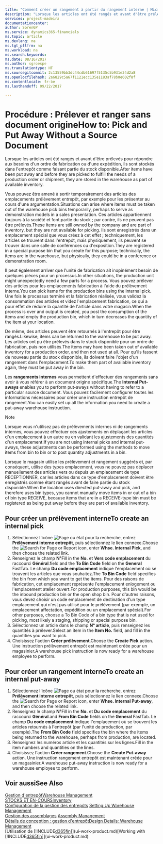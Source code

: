 ```yaml
---
title: "Comment créer un rangement à partir du rangement interne | Microsoft Docs"
description: "Lorsque les articles ont été rangés et avant d'être prélevés pour répondre aux besoins d'un ordre de fabrication ou d'une expédition, ils sont stockés dans l'entrepôt comme faisant partie du stock disponible."
services: project-madeira
documentationcenter: 
author: SorenGP
ms.service: dynamics365-financials
ms.topic: article
ms.devlang: na
ms.tgt_pltfrm: na
ms.workload: na
ms.search.keywords: 
ms.date: 08/16/2017
ms.author: sgroespe
ms.translationtype: HT
ms.sourcegitcommit: 2c13559bb3dc44cdb61697f5135c5b931e34d2a8
ms.openlocfilehash: 2a6829c5a67f1121ecc135e1183af78b0e602f8f
ms.contentlocale: fr-be
ms.lasthandoff: 09/22/2017

---
```

# <a name="how-to-pick-and-put-away-without-a-source-document"></a><span data-ttu-id="a0c64-103">Procédure : Prélever et ranger sans document origine</span><span class="sxs-lookup"><span data-stu-id="a0c64-103">How to: Pick and Put Away Without a Source Document</span></span>
<span data-ttu-id="a0c64-104">Lorsque les articles ont été rangés et avant d'être prélevés pour répondre aux besoins d'un ordre de fabrication ou d'une expédition, ils sont stockés dans l'entrepôt comme faisant partie du stock disponible.</span><span class="sxs-lookup"><span data-stu-id="a0c64-104">After items have been put away and before they are picked to fulfill the needs of a production order or shipment, they are stored in the warehouse as part of available inventory.</span></span>  

<span data-ttu-id="a0c64-105">Vous pouvez être amené à sortir temporairement des articles des emplacements prélèvement entrepôt, par exemple pour les présenter au cours d'une argumentation.</span><span class="sxs-lookup"><span data-stu-id="a0c64-105">Situations can arise where items must be taken out of the warehouse pick bins temporarily, perhaps to serve as demonstration models in a sales presentation.</span></span> <span data-ttu-id="a0c64-106">Ces articles appartiennent toujours à la société et font partie du stock ; par contre, ils ne peuvent pas être prélevés.</span><span class="sxs-lookup"><span data-stu-id="a0c64-106">These items are still owned by the company and are part of inventory, but they are not available for picking.</span></span> <span data-ttu-id="a0c64-107">Ils sont enregistrés dans un emplacement spécial que vous créez à cet effet ; techniquement, les articles se trouvent dans l'entrepôt, mais physiquement, ils peuvent se trouver dans une salle de conférences ou d'exposition.</span><span class="sxs-lookup"><span data-stu-id="a0c64-107">They are registered in a special purpose bin that you create for this purpose; technically, the items are in the warehouse, but physically, they could be in a conference or demonstration room.</span></span>  

<span data-ttu-id="a0c64-108">Il peut également arriver que l'unité de fabrication ait inopinément besoin de quelques pièces pour un processus.</span><span class="sxs-lookup"><span data-stu-id="a0c64-108">In other situations, the production unit might unexpectedly need a few parts for a process.</span></span> <span data-ttu-id="a0c64-109">Vous pouvez prélever des articles pour les emplacements fabrication à l'aide du prélèvement interne.</span><span class="sxs-lookup"><span data-stu-id="a0c64-109">You can pick items for the production bins using the internal pick.</span></span> <span data-ttu-id="a0c64-110">Une fois le processus terminé et la fabrication réalisée, vous validez la consommation des articles et videz l'emplacement fabrication, ce qui a pour effet de réduire la quantité de l'article dans votre magasin.</span><span class="sxs-lookup"><span data-stu-id="a0c64-110">When the process is over and output is created, you post the consumption of the items and empty the production bin, which in turn decreases the quantity of the item at your location.</span></span>  

<span data-ttu-id="a0c64-111">De même, des articles peuvent être retournés à l'entrepôt pour être rangés.</span><span class="sxs-lookup"><span data-stu-id="a0c64-111">Likewise, items can be returned to the warehouse to be put away.</span></span> <span data-ttu-id="a0c64-112">Les articles ont pu être prélevés dans le stock disponible pour un ordre de fabrication, puis non utilisés.</span><span class="sxs-lookup"><span data-stu-id="a0c64-112">The items may have been taken out of available inventory for a production order, and then not used at all.</span></span> <span data-ttu-id="a0c64-113">Pour qu'ils fassent de nouveau partie du stock disponible, ils doivent faire l'objet d'un rangement dans l'emplacement.</span><span class="sxs-lookup"><span data-stu-id="a0c64-113">To make them part of available inventory again, they must be put away in the bin.</span></span>  

<span data-ttu-id="a0c64-114">Les **rangements internes** vous permettent d'effectuer des rangements sans avoir à vous référer à un document origine spécifique.</span><span class="sxs-lookup"><span data-stu-id="a0c64-114">The **Internal Put-aways** enables you to perform put-aways without having to refer to a particular source document.</span></span> <span data-ttu-id="a0c64-115">Vous pouvez facilement configurer toutes les informations nécessaires pour créer une instruction entrepôt de rangement.</span><span class="sxs-lookup"><span data-stu-id="a0c64-115">You can easily set up all the information you need to create a put-away warehouse instruction.</span></span>  

> [!NOTE]  
>  <span data-ttu-id="a0c64-116">Lorsque vous n'utilisez pas de prélèvements internes ni de rangements internes, vous pouvez effectuer ces ajustements en déplaçant les articles d'un emplacement à un autre ou en validant les ajustements des quantités d'un emplacement.</span><span class="sxs-lookup"><span data-stu-id="a0c64-116">If you are not using internal picks and internal put-aways, these adjustments can be performed using the methods to move items from bin to bin or to post quantity adjustments in a bin.</span></span>  
>   
>  <span data-ttu-id="a0c64-117">Lorsque le magasin utilise les prélèvement et rangement suggérés et, par conséquent, utilise des types emplacement, vous ne pouvez pas déplacer manuellement des articles vers ou depuis un emplacement de type RECEPTIONNER, car les articles dans ce type d'emplacement doivent être enregistrés comme étant rangés avant de faire partie du stock disponible.</span><span class="sxs-lookup"><span data-stu-id="a0c64-117">When the location uses directed put-away and pick, and therefore uses bin types, you cannot manually move items in or out of a bin of bin type RECEIVE, because items that are in a RECEIVE-type bin must be registered as being put away before they are part of available inventory.</span></span>  

## <a name="to-create-an-internal-pick"></a><span data-ttu-id="a0c64-118">Pour créer un prélèvement interne</span><span class="sxs-lookup"><span data-stu-id="a0c64-118">To create an internal pick</span></span>  
1.  <span data-ttu-id="a0c64-119">Sélectionnez l'icône ![Page ou état pour la recherche](media/ui-search/search_small.png "Page ou état pour la recherche"), entrez **Prélèvement interne entrepôt**, puis sélectionnez le lien connexe.</span><span class="sxs-lookup"><span data-stu-id="a0c64-119">Choose the ![Search for Page or Report](media/ui-search/search_small.png "Search for Page or Report icon") icon, enter **Whse. Internal Pick**, and then choose the related link.</span></span>  
2.  <span data-ttu-id="a0c64-120">Renseignez le champ **N°**</span><span class="sxs-lookup"><span data-stu-id="a0c64-120">Fill in the **No.**</span></span> <span data-ttu-id="a0c64-121">et **Vers code emplacement** du raccourci **Général**.</span><span class="sxs-lookup"><span data-stu-id="a0c64-121">field and the **To Bin Code** field on the **General** FastTab.</span></span> <span data-ttu-id="a0c64-122">Le champ **Du code emplacement** indique l'emplacement où se trouvent les articles que vous souhaitez.</span><span class="sxs-lookup"><span data-stu-id="a0c64-122">The **To Bin Code** field specifies the bin from which you want to get the items.</span></span> <span data-ttu-id="a0c64-123">Pour des raisons de fabrication, cet emplacement représente l'emplacement enlogement ou l'emplacement atelier ouvert.</span><span class="sxs-lookup"><span data-stu-id="a0c64-123">For production purposes, this bin would be the inbound production bin or the open shop bin.</span></span> <span data-ttu-id="a0c64-124">Pour d'autres raisons, vous devez choisir un code emplacement de destination d'un type emplacement qui n'est pas utilisé pour le prélèvement (par exemple, un emplacement affectation, expédition ou un emplacement spécial).</span><span class="sxs-lookup"><span data-stu-id="a0c64-124">For other purposes, choose a To Bin Code of a bin type that is not used for picking, most likely a staging, shipping or special purpose bin.</span></span>  
3.  <span data-ttu-id="a0c64-125">Sélectionnez un article dans le champ **N° article**, puis renseignez les quantités à prélever.</span><span class="sxs-lookup"><span data-stu-id="a0c64-125">Select an item in the **Item No.** field, and fill in the quantities you want to pick.</span></span>  
4. <span data-ttu-id="a0c64-126">Choisissez l'action **Créer prélèvement**.</span><span class="sxs-lookup"><span data-stu-id="a0c64-126">Choose the **Create Pick** action.</span></span> <span data-ttu-id="a0c64-127">Une instruction prélèvement entrepôt est maintenant créée pour un magasinier.</span><span class="sxs-lookup"><span data-stu-id="a0c64-127">A warehouse pick instruction is now ready for a warehouse employee to perform.</span></span>  

## <a name="to-create-an-internal-put-away"></a><span data-ttu-id="a0c64-128">Pour créer un rangement interne</span><span class="sxs-lookup"><span data-stu-id="a0c64-128">To create an internal put-away</span></span>  
1.  <span data-ttu-id="a0c64-129">Sélectionnez l'icône ![Page ou état pour la recherche](media/ui-search/search_small.png "Page ou état pour la recherche"), entrez **Prélèvement interne entrepôt**, puis sélectionnez le lien connexe.</span><span class="sxs-lookup"><span data-stu-id="a0c64-129">Choose the ![Search for Page or Report](media/ui-search/search_small.png "Search for Page or Report icon") icon, enter **Whse. Internal Put-away**, and then choose the related link.</span></span>  
2.  <span data-ttu-id="a0c64-130">Renseignez le champ **N°**</span><span class="sxs-lookup"><span data-stu-id="a0c64-130">Fill in the **No.**</span></span> <span data-ttu-id="a0c64-131">et **Du code emplacement** du raccourci **Général**.</span><span class="sxs-lookup"><span data-stu-id="a0c64-131">and **From Bin Code** fields on the **General** FastTab.</span></span> <span data-ttu-id="a0c64-132">Le champ **Du code emplacement** indique l'emplacement où se trouvent les articles retournés à l'entrepôt (par l'unité de production, par exemple).</span><span class="sxs-lookup"><span data-stu-id="a0c64-132">The **From Bin Code** field specifies the bin where the items being returned to the warehouse, perhaps from production, are located.</span></span>  
3.  <span data-ttu-id="a0c64-133">Renseignez les numéros article et les quantités sur les lignes.</span><span class="sxs-lookup"><span data-stu-id="a0c64-133">Fill in the item numbers and quantities on the lines.</span></span>  
4.  <span data-ttu-id="a0c64-134">Choisissez l'action **Créer rangement**.</span><span class="sxs-lookup"><span data-stu-id="a0c64-134">Choose the **Create Put-away** action.</span></span> <span data-ttu-id="a0c64-135">Une instruction rangement entrepôt est maintenant créée pour un magasinier.</span><span class="sxs-lookup"><span data-stu-id="a0c64-135">A warehouse put-away instruction is now ready for a warehouse employee to perform.</span></span>  

## <a name="see-also"></a><span data-ttu-id="a0c64-136">Voir aussi</span><span class="sxs-lookup"><span data-stu-id="a0c64-136">See Also</span></span>  
[<span data-ttu-id="a0c64-137">Gestion d'entrepôt</span><span class="sxs-lookup"><span data-stu-id="a0c64-137">Warehouse Management</span></span>](warehouse-manage-warehouse.md)  
[<span data-ttu-id="a0c64-138">STOCKS ET EN-COURS</span><span class="sxs-lookup"><span data-stu-id="a0c64-138">Inventory</span></span>](inventory-manage-inventory.md)  
<span data-ttu-id="a0c64-139">[Configuration de la gestion des entrepôts](warehouse-setup-warehouse.md)   </span><span class="sxs-lookup"><span data-stu-id="a0c64-139">[Setting Up Warehouse Management](warehouse-setup-warehouse.md)   </span></span>  
<span data-ttu-id="a0c64-140">[Gestion des assemblages](assembly-assemble-items.md)  </span><span class="sxs-lookup"><span data-stu-id="a0c64-140">[Assembly Management](assembly-assemble-items.md)  </span></span>  
[<span data-ttu-id="a0c64-141">Détails de conception : gestion d'entrepôt</span><span class="sxs-lookup"><span data-stu-id="a0c64-141">Design Details: Warehouse Management</span></span>](design-details-warehouse-management.md)  
<span data-ttu-id="a0c64-142">[Utilisation de [!INCLUDE[d365fin](includes/d365fin_md.md)]](ui-work-product.md)</span><span class="sxs-lookup"><span data-stu-id="a0c64-142">[Working with [!INCLUDE[d365fin](includes/d365fin_md.md)]](ui-work-product.md)</span></span>

